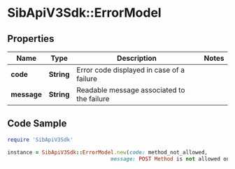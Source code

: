 # SibApiV3Sdk::ErrorModel

## Properties

Name | Type | Description | Notes
------------ | ------------- | ------------- | -------------
**code** | **String** | Error code displayed in case of a failure | 
**message** | **String** | Readable message associated to the failure | 

## Code Sample

```ruby
require 'SibApiV3Sdk'

instance = SibApiV3Sdk::ErrorModel.new(code: method_not_allowed,
                                 message: POST Method is not allowed on this path)
```


